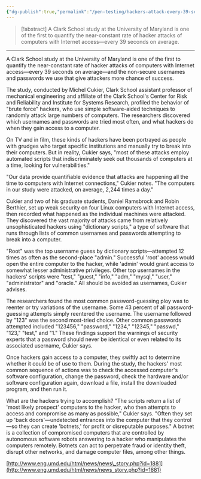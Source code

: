 ```yaml
---
{"dg-publish":true,"permalink":"/pen-testing/hackers-attack-every-39-seconds-2017-02-10-security-magazine/"}
---
```



> [!abstract] 
> A Clark School study at the University of Maryland is one of the first to quantify the near-constant rate of hacker attacks of computers with Internet access—every 39 seconds on average.
> 


---


A Clark School study at the University of Maryland is one of the first to quantify the near-constant rate of hacker attacks of computers with Internet access—every 39 seconds on average—and the non-secure usernames and passwords we use that give attackers more chance of success.

The study, conducted by Michel Cukier, Clark School assistant professor of mechanical engineering and affiliate of the Clark School's Center for Risk and Reliability and Institute for Systems Research, profiled the behavior of "brute force" hackers, who use simple software-aided techniques to randomly attack large numbers of computers. The researchers discovered which usernames and passwords are tried most often, and what hackers do when they gain access to a computer.

On TV and in film, these kinds of hackers have been portrayed as people with grudges who target specific institutions and manually try to break into their computers. But in reality, Cukier says, "most of these attacks employ automated scripts that indiscriminately seek out thousands of computers at a time, looking for vulnerabilities."

"Our data provide quantifiable evidence that attacks are happening all the time to computers with Internet connections," Cukier notes. "The computers in our study were attacked, on average, 2,244 times a day."

Cukier and two of his graduate students, Daniel Ramsbrock and Robin Berthier, set up weak security on four Linux computers with Internet access, then recorded what happened as the individual machines were attacked. They discovered the vast majority of attacks came from relatively unsophisticated hackers using "dictionary scripts," a type of software that runs through lists of common usernames and passwords attempting to break into a computer.

"Root" was the top username guess by dictionary scripts—attempted 12 times as often as the second-place "admin." Successful 'root' access would open the entire computer to the hacker, while 'admin' would grant access to somewhat lesser administrative privileges. Other top usernames in the hackers' scripts were "test," "guest," "info," "adm," "mysql," "user," "administrator" and "oracle." All should be avoided as usernames, Cukier advises.

The researchers found the most common password-guessing ploy was to reenter or try variations of the username. Some 43 percent of all password-guessing attempts simply reentered the username. The username followed by "123" was the second most-tried choice. Other common passwords attempted included "123456," "password," "1234," "12345," "passwd," "123," "test," and "1." These findings support the warnings of security experts that a password should never be identical or even related to its associated username, Cukier says.

Once hackers gain access to a computer, they swiftly act to determine whether it could be of use to them. During the study, the hackers' most common sequence of actions was to check the accessed computer's software configuration, change the password, check the hardware and/or software configuration again, download a file, install the downloaded program, and then run it.

What are the hackers trying to accomplish? "The scripts return a list of 'most likely prospect' computers to the hacker, who then attempts to access and compromise as many as possible," Cukier says. "Often they set up 'back doors'—undetected entrances into the computer that they control—so they can create 'botnets,' for profit or disreputable purposes." A botnet is a collection of compromised computers that are controlled by autonomous software robots answering to a hacker who manipulates the computers remotely. Botnets can act to perpetrate fraud or identity theft, disrupt other networks, and damage computer files, among other things.

[http://www.eng.umd.edu/html/news/news\_story.php?id=1881](http://www.eng.umd.edu/html/news/news_story.php?id=1881)
